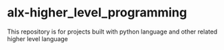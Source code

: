 # alx-higher_level_programming
This repository is for projects built with python language and other related higher level language 

